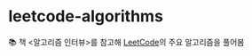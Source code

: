 # leetcode-algorithms
:books: 책 <알고리즘 인터뷰>를 참고해 [LeetCode](https://leetcode.com/Jiwon_Lee/)의 주요 알고리즘을 풀어봄
